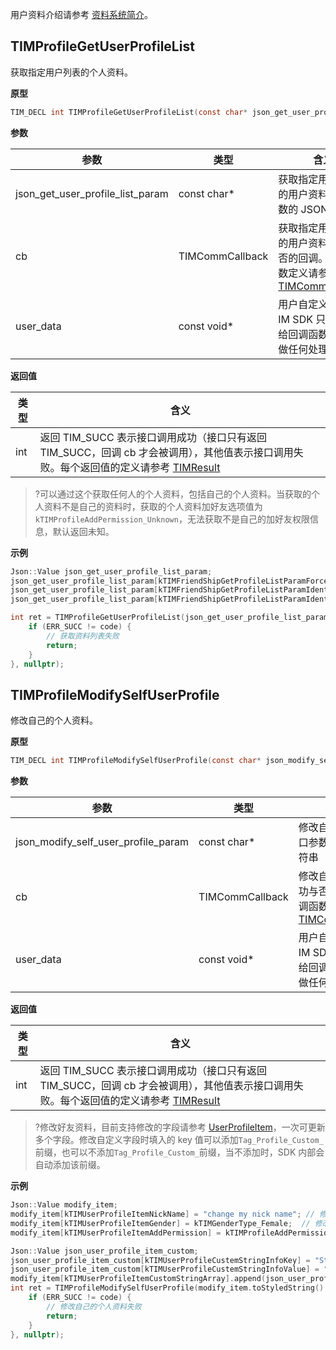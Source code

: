 用户资料介绍请参考 [资料系统简介](https://cloud.tencent.com/document/product/269/1500#.E8.B5.84.E6.96.99.E7.B3.BB.E7.BB.9F.E7.AE.80.E4.BB.8B)。

## TIMProfileGetUserProfileList

获取指定用户列表的个人资料。

**原型**

```c
TIM_DECL int TIMProfileGetUserProfileList(const char* json_get_user_profile_list_param, TIMCommCallback cb, const void* user_data);
```

**参数**

| 参数 | 类型 | 含义 |
|-----|-----|-----|
| json_get_user_profile_list_param | const char\* | 获取指定用户列表的用户资料接口参数的 JSON 字符串 |
| cb | TIMCommCallback | 获取指定用户列表的用户资料成功与否的回调。回调函数定义请参考 [TIMCommCallback](https://cloud.tencent.com/document/product/269/33552#timcommcallback)  |
| user_data | const void\* | 用户自定义数据，IM SDK 只负责传回给回调函数 cb，不做任何处理 |

**返回值**

| 类型 | 含义 |
|-----|-----|
| int | 返回 TIM_SUCC 表示接口调用成功（接口只有返回 TIM_SUCC，回调 cb 才会被调用），其他值表示接口调用失败。每个返回值的定义请参考 [TIMResult](https://cloud.tencent.com/document/product/269/33553#timresult)  |

>?可以通过这个获取任何人的个人资料，包括自己的个人资料。当获取的个人资料不是自己的资料时，获取的个人资料加好友选项值为`kTIMProfileAddPermission_Unknown`，无法获取不是自己的加好友权限信息，默认返回未知。


**示例**

```c
Json::Value json_get_user_profile_list_param;
json_get_user_profile_list_param[kTIMFriendShipGetProfileListParamForceUpdate] = false;
json_get_user_profile_list_param[kTIMFriendShipGetProfileListParamIdentifierArray].append("user1");
json_get_user_profile_list_param[kTIMFriendShipGetProfileListParamIdentifierArray].append("user2");

int ret = TIMProfileGetUserProfileList(json_get_user_profile_list_param.toStyledString().c_str(), [](int32_t code, const char* desc, const char* json_params, const void* user_data) {
    if (ERR_SUCC != code) {
        // 获取资料列表失败
        return;
    }
}, nullptr);
```


## TIMProfileModifySelfUserProfile

修改自己的个人资料。

**原型**

```c
TIM_DECL int TIMProfileModifySelfUserProfile(const char* json_modify_self_user_profile_param, TIMCommCallback cb, const void* user_data);
```

**参数**

| 参数 | 类型 | 含义 |
|-----|-----|-----|
| json_modify_self_user_profile_param | const char\* | 修改自己的资料接口参数的 JSON 字符串 |
| cb | TIMCommCallback | 修改自己的资料成功与否的回调。回调函数定义请参考 [TIMCommCallback](https://cloud.tencent.com/document/product/269/33552#timcommcallback)  |
| user_data | const void\* | 用户自定义数据，IM SDK 只负责传回给回调函数 cb，不做任何处理 |

**返回值**

| 类型 | 含义 |
|-----|-----|
| int | 返回 TIM_SUCC 表示接口调用成功（接口只有返回 TIM_SUCC，回调 cb 才会被调用），其他值表示接口调用失败。每个返回值的定义请参考 [TIMResult](https://cloud.tencent.com/document/product/269/33553#timresult)  |

>?修改好友资料，目前支持修改的字段请参考 [UserProfileItem](https://cloud.tencent.com/document/product/269/33553#userprofileitem)，一次可更新多个字段。修改自定义字段时填入的 key 值可以添加`Tag_Profile_Custom_`前缀，也可以不添加`Tag_Profile_Custom_`前缀，当不添加时，SDK 内部会自动添加该前缀。


**示例**

```c
Json::Value modify_item;
modify_item[kTIMUserProfileItemNickName] = "change my nick name"; // 修改昵称
modify_item[kTIMUserProfileItemGender] = kTIMGenderType_Female;  // 修改性别
modify_item[kTIMUserProfileItemAddPermission] = kTIMProfileAddPermission_NeedConfirm;  // 修改添加好友权限

Json::Value json_user_profile_item_custom;
json_user_profile_item_custom[kTIMUserProfileCustemStringInfoKey] = "Str";  // 修改个人资料自定义字段 " Str " 的值
json_user_profile_item_custom[kTIMUserProfileCustemStringInfoValue] = "my define data";
modify_item[kTIMUserProfileItemCustomStringArray].append(json_user_profile_item_custom);
int ret = TIMProfileModifySelfUserProfile(modify_item.toStyledString().c_str(), [](int32_t code, const char* desc, const char* json_params, const void* user_data) {
    if (ERR_SUCC != code) {
        // 修改自己的个人资料失败
        return;
    }
}, nullptr);
```


